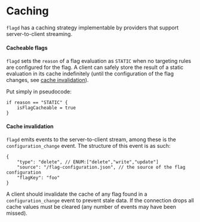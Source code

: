 # Caching

`flagd` has a caching strategy implementable by providers that support server-to-client streaming.

#### Cacheable flags

`flagd` sets the `reason` of a flag evaluation as `STATIC` when no targeting rules are configured for the flag. A client can safely store the result of a static evaluation in its cache indefinitely (until the configuration of the flag changes, see [cache invalidation](#cache-invalidation)).

Put simply in pseudocode:

```
if reason == "STATIC" {
    isFlagCacheable = true
}
```

#### Cache invalidation

`flagd` emits events to the server-to-client stream, among these is the `configuration_change` event. The structure of this event is as such:

```
{
    "type": "delete", // ENUM:["delete","write","update"]
    "source": "/flag-configuration.json", // the source of the flag configuration
    "flagKey": "foo"
}
```

A client should invalidate the cache of any flag found in a `configuration_change` event to prevent stale data.
If the connection drops all cache values must be cleared (any number of events may have been missed).
